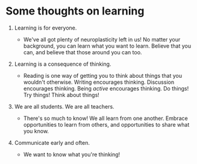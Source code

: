 # Some thoughts on learning


1. Learning is for everyone.

    * We've all got plenty of neuroplasticity left in us! No matter your background, you can learn what you want to learn. Believe that you can, and believe that those around you can too.

2. Learning is a consequence of thinking.

    * Reading is one way of getting you to think about things that you wouldn't otherwise. Writing encourages thinking. Discussion encourages thinking. Being *active* encourages thinking. Do things! Try things! Think about things!

3. We are all students. We are all teachers.

    * There's so much to know! We all learn from one another. Embrace opportunities to learn from others, and opportunities to share what you know.

4. Communicate early and often.

    * We want to know what you're thinking!
